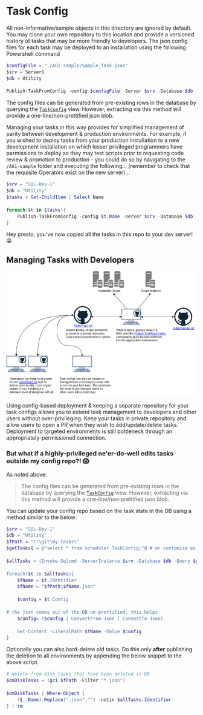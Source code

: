 # Task Config

All non-informative/sample objects in this directory are ignored by default. You may clone your own repository to this location and provide a versioned history of tasks that may be more friendly to developers. The json config files for each task may be deployed to an installation using the following Powershell command

```powershell
$configFile = "./AG1-sample/Sample_Task.json"
$srv = Server1
$db = Utility

Publish-TaskFromConfig -config $configFile -Server $srv -Database $db
```

The config files can be generated from pre-existing rows in the database by querying the [`TaskConfig`](../../src/Views/TaskConfig.sql) view. However, extracting via this method will provide a one-line/non-prettified json blob. 

Managing your tasks in this way provides for simplified management of parity between development & production environments. For example, if you wished to deploy tasks from your production installation to a new development installation on which lesser privileged programmers have permissions to deploy so they may test scripts prior to requesting code review & promotion to production - you could do so by navigating to the `/AG1-sample` folder and executing the following... (remember to check that the requisite Operators exist on the new server)...

```powershell
$srv = "SQL-Dev-1"
$db = "Utility"
$tasks = Get-ChildItem | Select Name

foreach($t in $tasks){
	Publish-TaskFromConfig -config $t.Name -server $srv -Database $db
}
``` 

Hey presto, you've now copied all the tasks in this repo to your dev server! :grin: 

## Managing Tasks with Developers

![](../../doc/img/tasks-config-based-deployment.png)

Using config-based deployment & keeping a separate repository for your task configs allows you to extend task management to developers and other users without over-privileging. Keep your tasks in private repository and allow users to open a PR when they wish to add/update/delete tasks. Deployment to targeted environments is still bottleneck through an appropriately-permissioned connection. 

### But what if a highly-privileged ne'er-do-well edits tasks outside my config repo?! :scream:    

As noted above:

> The config files can be generated from pre-existing rows in the database by querying the [`TaskConfig`](../../src/Views/TaskConfig.sql) view. However, extracting via this method will provide a one-line/non-prettified json blob.

You can update your config repo based on the task state in the DB using a method similar to the below:

```powershell
$srv = "SQL-Dev-1"
$db = "Utility"
$fPath = "c:\git\my-tasks\"
$getTasksQ = @"select * from scheduler.TaskConfig;"@ # or customize as prefered  

$allTasks = (Invoke-Sqlcmd -ServerInstance $srv -Database $db -Query $getTasksQ)

foreach($t in $allTasks){
    $fName = $t.Identifier
    $fName = "$fPath\$fName.json"
    
    $config = $t.Config

# the json comes out of the DB un-prettified, this helps  
	$config= ($config | ConvertFrom-Json | ConvertTo-Json)

    Set-Content -LiteralPath $fName -Value $config 
}
```

Optionally you can also hard-delete old tasks. Do this only **after** publishing the deletion to all environments by appending the below snippet to the above script.

```powershell
# delete from disk tasks that have been deleted in DB
$onDiskTasks = (gci $fPath -Filter "*.json")

$onDiskTasks | Where-Object {
    ($_.Name).Replace(".json","") -notin $allTasks.Identifier
} | rm
```

